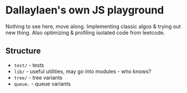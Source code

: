 # Dallaylaen's own JS playground

Nothing to see here, move along. 
Implementing classic algos & trying out new thing. 
Also optimizing & profiling isolated code from leetcode.

## Structure

* `test/` - tests
* `lib/` - useful utilities, may go into modules - who knows?
* `tree/` - tree variants
* `queue.` - queue variants

